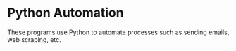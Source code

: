 # Python Automation

These programs use Python to automate processes such as sending emails, web scraping, etc.
